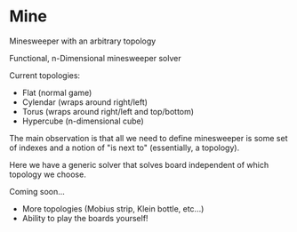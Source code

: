 # Mine
Minesweeper with an arbitrary topology

Functional, n-Dimensional minesweeper solver

Current topologies:
* Flat (normal game)
* Cylendar (wraps around right/left)
* Torus (wraps around right/left and top/bottom)
* Hypercube (n-dimensional cube)

The main observation is that all we need to define minesweeper is some set of indexes and a notion of "is next to" (essentially, a topology).

Here we have a generic solver that solves board independent of which topology we choose.

Coming soon...
* More topologies (Mobius strip, Klein bottle, etc...)
* Ability to play the boards yourself!
